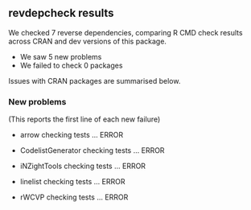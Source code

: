 ## revdepcheck results

We checked 7 reverse dependencies, comparing R CMD check results across CRAN and dev versions of this package.

 * We saw 5 new problems
 * We failed to check 0 packages

Issues with CRAN packages are summarised below.

### New problems
(This reports the first line of each new failure)

* arrow
  checking tests ... ERROR

* CodelistGenerator
  checking tests ... ERROR

* iNZightTools
  checking tests ... ERROR

* linelist
  checking tests ... ERROR

* rWCVP
  checking tests ... ERROR

